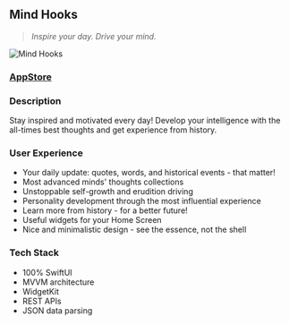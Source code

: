 ## Mind Hooks
> *Inspire your day. Drive your mind.*

![Mind Hooks](https://user-images.githubusercontent.com/68333583/140519787-ba881bd6-a6db-4503-abcf-68d403e4a995.png)

### [AppStore](https://apps.apple.com/ru/app/mind-hooks/id1581807075?l=en)

### Description
Stay inspired and motivated every day! Develop your intelligence with the all-times best thoughts and get experience from history.

### User Experience
* Your daily update: quotes, words, and historical events - that matter!
* Most advanced minds' thoughts collections
* Unstoppable self-growth and erudition driving
* Personality development through the most influential experience
* Learn more from history - for a better future!
* Useful widgets for your Home Screen
* Nice and minimalistic design - see the essence, not the shell

### Tech Stack
* 100% SwiftUI
* MVVM architecture
* WidgetKit
* REST APIs
* JSON data parsing
